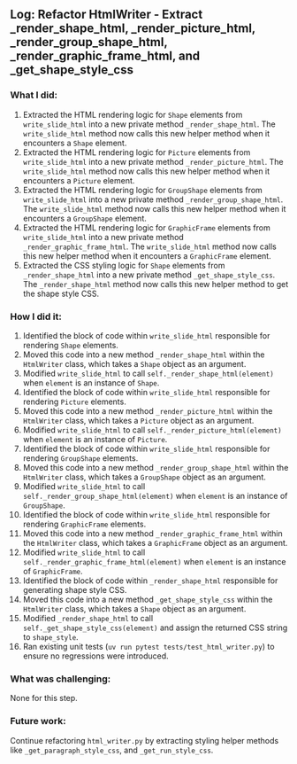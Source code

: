 ## Log: Refactor HtmlWriter - Extract _render_shape_html, _render_picture_html, _render_group_shape_html, _render_graphic_frame_html, and _get_shape_style_css

### What I did:
1.  Extracted the HTML rendering logic for `Shape` elements from `write_slide_html` into a new private method `_render_shape_html`. The `write_slide_html` method now calls this new helper method when it encounters a `Shape` element.
2.  Extracted the HTML rendering logic for `Picture` elements from `write_slide_html` into a new private method `_render_picture_html`. The `write_slide_html` method now calls this new helper method when it encounters a `Picture` element.
3.  Extracted the HTML rendering logic for `GroupShape` elements from `write_slide_html` into a new private method `_render_group_shape_html`. The `write_slide_html` method now calls this new helper method when it encounters a `GroupShape` element.
4.  Extracted the HTML rendering logic for `GraphicFrame` elements from `write_slide_html` into a new private method `_render_graphic_frame_html`. The `write_slide_html` method now calls this new helper method when it encounters a `GraphicFrame` element.
5.  Extracted the CSS styling logic for `Shape` elements from `_render_shape_html` into a new private method `_get_shape_style_css`. The `_render_shape_html` method now calls this new helper method to get the shape style CSS.

### How I did it:
1.  Identified the block of code within `write_slide_html` responsible for rendering `Shape` elements.
2.  Moved this code into a new method `_render_shape_html` within the `HtmlWriter` class, which takes a `Shape` object as an argument.
3.  Modified `write_slide_html` to call `self._render_shape_html(element)` when `element` is an instance of `Shape`.
4.  Identified the block of code within `write_slide_html` responsible for rendering `Picture` elements.
5.  Moved this code into a new method `_render_picture_html` within the `HtmlWriter` class, which takes a `Picture` object as an argument.
6.  Modified `write_slide_html` to call `self._render_picture_html(element)` when `element` is an instance of `Picture`.
7.  Identified the block of code within `write_slide_html` responsible for rendering `GroupShape` elements.
8.  Moved this code into a new method `_render_group_shape_html` within the `HtmlWriter` class, which takes a `GroupShape` object as an argument.
9.  Modified `write_slide_html` to call `self._render_group_shape_html(element)` when `element` is an instance of `GroupShape`.
10. Identified the block of code within `write_slide_html` responsible for rendering `GraphicFrame` elements.
11. Moved this code into a new method `_render_graphic_frame_html` within the `HtmlWriter` class, which takes a `GraphicFrame` object as an argument.
12. Modified `write_slide_html` to call `self._render_graphic_frame_html(element)` when `element` is an instance of `GraphicFrame`.
13. Identified the block of code within `_render_shape_html` responsible for generating shape style CSS.
14. Moved this code into a new method `_get_shape_style_css` within the `HtmlWriter` class, which takes a `Shape` object as an argument.
15. Modified `_render_shape_html` to call `self._get_shape_style_css(element)` and assign the returned CSS string to `shape_style`.
16. Ran existing unit tests (`uv run pytest tests/test_html_writer.py`) to ensure no regressions were introduced.

### What was challenging:
None for this step.

### Future work:
Continue refactoring `html_writer.py` by extracting styling helper methods like `_get_paragraph_style_css`, and `_get_run_style_css`.